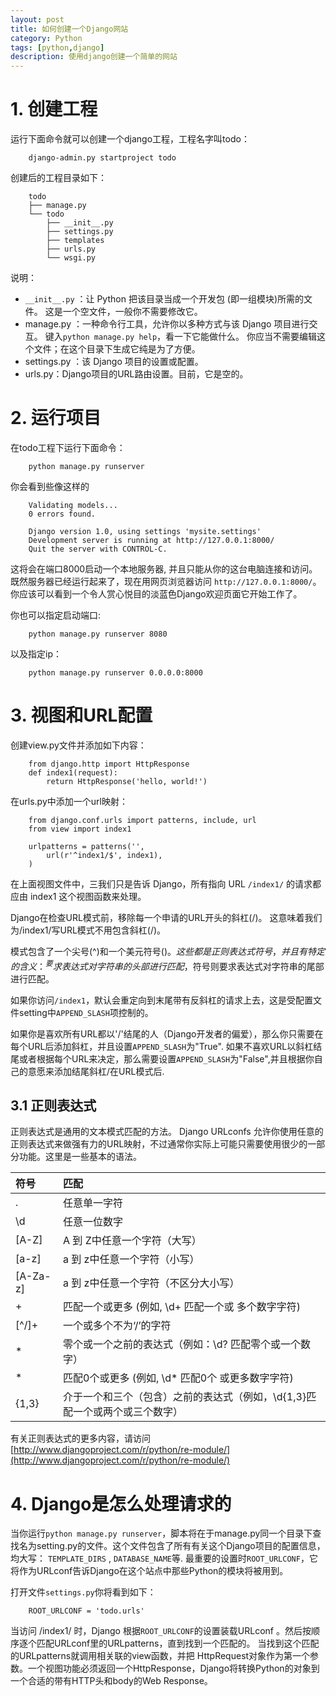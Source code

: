 ```yaml
---
layout: post
title: 如何创建一个Django网站
category: Python
tags: [python,django]
description: 使用django创建一个简单的网站
---
```


# 1. 创建工程

运行下面命令就可以创建一个django工程，工程名字叫todo：

```
	django-admin.py startproject todo
```

创建后的工程目录如下：

```
	todo
	├── manage.py
	└── todo
	    ├── __init__.py
	    ├── settings.py
	    ├── templates
	    ├── urls.py
	    └── wsgi.py
```

说明：

- `__init__.py` ：让 Python 把该目录当成一个开发包 (即一组模块)所需的文件。 这是一个空文件，一般你不需要修改它。
- manage.py ：一种命令行工具，允许你以多种方式与该 Django 项目进行交互。 键入`python manage.py help`，看一下它能做什么。 你应当不需要编辑这个文件；在这个目录下生成它纯是为了方便。
- settings.py ：该 Django 项目的设置或配置。
- urls.py：Django项目的URL路由设置。目前，它是空的。

# 2. 运行项目

在todo工程下运行下面命令：

```
	python manage.py runserver
```

你会看到些像这样的

```
	Validating models...
	0 errors found.

	Django version 1.0, using settings 'mysite.settings'
	Development server is running at http://127.0.0.1:8000/
	Quit the server with CONTROL-C.
```

这将会在端口8000启动一个本地服务器, 并且只能从你的这台电脑连接和访问。 既然服务器已经运行起来了，现在用网页浏览器访问 `http://127.0.0.1:8000/`。你应该可以看到一个令人赏心悦目的淡蓝色Django欢迎页面它开始工作了。

你也可以指定启动端口:

```
	python manage.py runserver 8080
```

以及指定ip：

```	
	python manage.py runserver 0.0.0.0:8000
```

# 3. 视图和URL配置

创建view.py文件并添加如下内容：

```
	from django.http import HttpResponse
	def index1(request):
	    return HttpResponse('hello, world!')
```

在urls.py中添加一个url映射：

```
	from django.conf.urls import patterns, include, url
	from view import index1

	urlpatterns = patterns('',
	    url(r'^index1/$', index1),
	)
```

在上面视图文件中，三我们只是告诉 Django，所有指向 URL `/index1/` 的请求都应由 index1 这个视图函数来处理。

Django在检查URL模式前，移除每一个申请的URL开头的斜杠(/)。 这意味着我们为/index1/写URL模式不用包含斜杠(/)。

模式包含了一个尖号(^)和一个美元符号($)。这些都是正则表达式符号，并且有特定的含义： ^要求表达式对字符串的头部进行匹配，$符号则要求表达式对字符串的尾部进行匹配。

如果你访问`/index1`，默认会重定向到末尾带有反斜杠的请求上去，这是受配置文件setting中`APPEND_SLASH`项控制的。

如果你是喜欢所有URL都以'/'结尾的人（Django开发者的偏爱），那么你只需要在每个URL后添加斜杠，并且设置`APPEND_SLASH`为"True". 如果不喜欢URL以斜杠结尾或者根据每个URL来决定，那么需要设置`APPEND_SLASH`为"False",并且根据你自己的意愿来添加结尾斜杠/在URL模式后.


## 3.1 正则表达式 

正则表达式是通用的文本模式匹配的方法。 Django URLconfs 允许你使用任意的正则表达式来做强有力的URL映射，不过通常你实际上可能只需要使用很少的一部分功能。这里是一些基本的语法。

|符号|匹配|
|:---|:---|
|.    		|任意单一字符|
|\d   		|任意一位数字|
|[A-Z]		|A 到 Z中任意一个字符（大写）|
|[a-z]		|a 到 z中任意一个字符（小写）|
|[A-Za-z]	|a 到 z中任意一个字符（不区分大小写）|
|+			|匹配一个或更多 (例如, \d+ 匹配一个或 多个数字字符)|
|[^/]+  	|一个或多个不为‘/’的字符|
|*			|零个或一个之前的表达式（例如：\d? 匹配零个或一个数字）|
|*			|匹配0个或更多 (例如, \d* 匹配0个 或更多数字字符)|
|{1,3}		|介于一个和三个（包含）之前的表达式（例如，\d{1,3}匹配一个或两个或三个数字）|

有关正则表达式的更多内容，请访问[http://www.djangoproject.com/r/python/re-module/](http://www.djangoproject.com/r/python/re-module/)

# 4. Django是怎么处理请求的

当你运行`python manage.py runserver`，脚本将在于manage.py同一个目录下查找名为setting.py的文件。这个文件包含了所有有关这个Django项目的配置信息，均大写： `TEMPLATE_DIRS` , `DATABASE_NAME`等. 最重要的设置时`ROOT_URLCONF`，它将作为URLconf告诉Django在这个站点中那些Python的模块将被用到。

打开文件`settings.py`你将看到如下：

```
	ROOT_URLCONF = 'todo.urls'
```

当访问 /index1/ 时，Django 根据`ROOT_URLCONF`的设置装载URLconf 。然后按顺序逐个匹配URLconf里的URLpatterns，直到找到一个匹配的。 当找到这个匹配的URLpatterns就调用相关联的view函数，并把 HttpRequest对象作为第一个参数。一个视图功能必须返回一个HttpResponse，Django将转换Python的对象到一个合适的带有HTTP头和body的Web Response。


